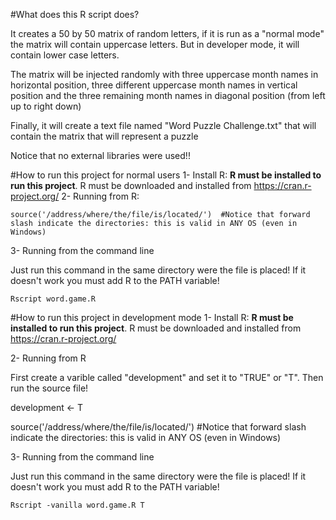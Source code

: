#What does this R script does?

It creates a 50 by 50 matrix of random letters, if it is run as a "normal mode" the matrix will contain uppercase letters. But in developer mode, it will contain lower case letters.

The matrix will be injected randomly with three uppercase month names in horizontal position, three different uppercase month names in vertical position and the three remaining month names in diagonal position (from left up to right down)

Finally, it will create a text file named "Word Puzzle Challenge.txt" that will contain the matrix that will represent a puzzle

Notice that no external libraries were used!!


#How to run this project for normal users
1- Install R: **R must be installed to run this project**.  R must be downloaded and installed from https://cran.r-project.org/
2- Running from R:

    source('/address/where/the/file/is/located/')  #Notice that forward slash indicate the directories: this is valid in ANY OS (even in Windows)

3- Running from the command line
	
Just run this command in the same directory were the file is placed! If it doesn't work you must add R to the PATH variable!

    Rscript word.game.R

#How to run this project in development mode 
1- Install R: **R must be installed to run this project**. R must be downloaded and installed from https://cran.r-project.org/

2- Running from R

First create a varible called "development" and set it to "TRUE" or "T". Then run the source file!


   development <- T

   source('/address/where/the/file/is/located/') #Notice that forward slash indicate the directories: this is valid in ANY OS (even in Windows)

3- Running from the command line

Just run this command in the same directory were the file is placed! If it doesn't work you must add R to the PATH variable!

    Rscript -vanilla word.game.R T




